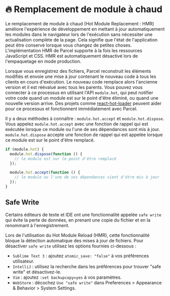 # 🔥 Remplacement de module à chaud

Le remplacement de module à chaud (Hot Module Replacement : HMR) améliore l'expérience de développement en mettant à jour automatiquement les modules dans le navigateur lors de l'exécution sans nécessiter une actualisation complète de la page. Cela signifie que l'état de l'application peut être conservé lorsque vous changez de petites choses. L'implémentation HMR de Parcel supporte à la fois les ressources JavaScript et CSS. HMR est automatiquement désactivé lors de l'empaquetage en mode production.

Lorsque vous enregistrez des fichiers, Parcel reconstruit les éléments modifiés et envoie une mise à jour contenant le nouveau code à tous les clients en cours d'exécution. Le nouveau code remplace alors l'ancienne version et il est réévalué avec tous les parents. Vous pouvez vous connecter à ce processus en utilisant l'API `module.hot`, qui peut notifier votre code quand un module est sur le point d'être éliminé, ou quand une nouvelle version arrive. Des projets comme [react-hot-loader](https://github.com/gaearon/react-hot-loader) peuvent aider pour ce processus et fonctionnent immédiatement avec Parcel.

Il y a deux méthodes à connaître : `module.hot.accept` et `module.hot.dispose`. Vous appelez `module.hot.accept` avec une fonction de rappel qui est exécutée lorsque ce module ou l'une de ses dépendances sont mis à jour. `module.hot.dispose` accepte une fonction de rappel qui est appelée lorsque ce module est sur le point d'être remplacé.

```javascript
if (module.hot) {
  module.hot.dispose(function () {
    // le module est sur le point d'être remplacé
  });

  module.hot.accept(function () {
    // le module ou l'une de ses dépendances vient d'être mis à jour
  });
}
```

## Safe Write
Certains éditeurs de texte et IDE ont une fonctionnalité appelée `safe write` qui évite la perte de données, en prenant une copie du fichier et en la renommant à l'enregistrement.

Lors de l'utilisation du Hot Module Reload (HMR), cette fonctionnalité bloque la détection automatique des mises à jour de fichiers. Pour désactiver `safe write` utilisez les options fournies ci-dessous :

* `Sublime Text 3` : ajoutez `atomic_save: "false"` à vos préférences utilisateur.
* `IntelliJ` : utilisez la recherche dans les préférences pour trouver "safe write" et désactivez-le.
* `Vim` : ajoutez `:set backupcopy=yes` à vos paramètres.
* `WebStorm` : décochez `Use "safe write"` dans Preferences > Appearance & Behavior > System Settings.
